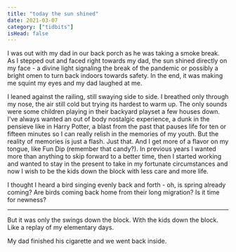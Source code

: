 ```yaml
---
title: "today the sun shined"
date: 2021-03-07
category: ["tidbits"]
isHead: false
---
```


I was out with my dad in our back porch as he was taking a smoke break. As I stepped out and faced right towards my dad, the sun shined directly on my face - a divine light signaling the break of the pandemic or possibly a bright omen to turn back indoors towards safety. In the end, it was making me squint my eyes and my dad laughed at me. 

I leaned against the railing, still swaying side to side. I breathed only through my nose, the air still cold but trying its hardest to warm up. The only sounds were some children playing in their backyard playset a few houses down. I've always wanted an out of body nostalgic experience, a dunk in the pensieve like in Harry Potter, a blast from the past that pauses life for ten or fifteen minutes so I can really relish in the memories of my youth. But the reality of memories is just a flash. Just that. And I get more of a flavor on my tongue, like Fun Dip (remember that candy?). In previous years I wanted more than anything to skip forward to a better time, then I started working and wanted to stay in the present to take in my fortunate circumstances and now I wish to be the kids down the block with less care and more life. 

I thought I heard a bird singing evenly back and forth - oh, is spring already coming? Are birds coming back home from their long migration? Is it time for newness? 

---

But it was only the swings down the block. With the kids down the block. Like a replay of my elementary days. 

My dad finished his cigarette and we went back inside.